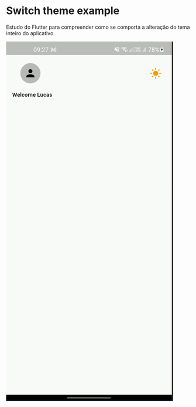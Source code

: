 # Switch theme example

Estudo do Flutter para compreender como se comporta a alteração do tema inteiro do aplicativo.

![](record.gif)
